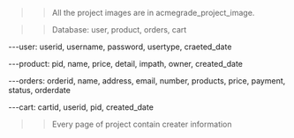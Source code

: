>>All the project images are in acmegrade_project_image.

>>Database: user, product, orders, cart

---user: userid, username, password, usertype, craeted_date

---product: pid, name, price, detail, impath, owner, created_date

---orders: orderid, name, address, email, number, products, price, payment, status, orderdate

---cart: cartid, userid, pid, created_date

>>Every page of project contain creater information
